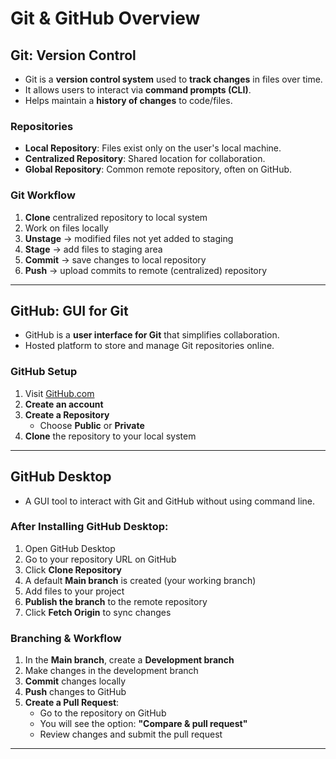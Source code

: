# Git & GitHub Overview

## Git: Version Control

- Git is a **version control system** used to **track changes** in files over time.
- It allows users to interact via **command prompts (CLI)**.
- Helps maintain a **history of changes** to code/files.

### Repositories

- **Local Repository**: Files exist only on the user's local machine.
- **Centralized Repository**: Shared location for collaboration.
- **Global Repository**: Common remote repository, often on GitHub.

### Git Workflow

1. **Clone** centralized repository to local system
2. Work on files locally
3. **Unstage** → modified files not yet added to staging
4. **Stage** → add files to staging area
5. **Commit** → save changes to local repository
6. **Push** → upload commits to remote (centralized) repository

---

## GitHub: GUI for Git

- GitHub is a **user interface for Git** that simplifies collaboration.
- Hosted platform to store and manage Git repositories online.

### GitHub Setup

1. Visit [GitHub.com](https://github.com)
2. **Create an account**
3. **Create a Repository**
   - Choose **Public** or **Private**
4. **Clone** the repository to your local system

---

## GitHub Desktop

- A GUI tool to interact with Git and GitHub without using command line.

### After Installing GitHub Desktop:

1. Open GitHub Desktop
2. Go to your repository URL on GitHub
3. Click **Clone Repository**
4. A default **Main branch** is created (your working branch)
5. Add files to your project
6. **Publish the branch** to the remote repository
7. Click **Fetch Origin** to sync changes

### Branching & Workflow

1. In the **Main branch**, create a **Development branch**
2. Make changes in the development branch
3. **Commit** changes locally
4. **Push** changes to GitHub
5. **Create a Pull Request**:
   - Go to the repository on GitHub
   - You will see the option: **"Compare & pull request"**
   - Review changes and submit the pull request

---


